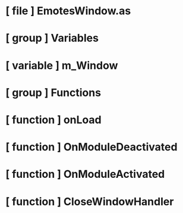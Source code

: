 # [ file ] EmotesWindow.as

# [ group ] Variables

# [ variable ] m_Window

# [ group ] Functions

# [ function ] onLoad

# [ function ] OnModuleDeactivated

# [ function ] OnModuleActivated

# [ function ] CloseWindowHandler

